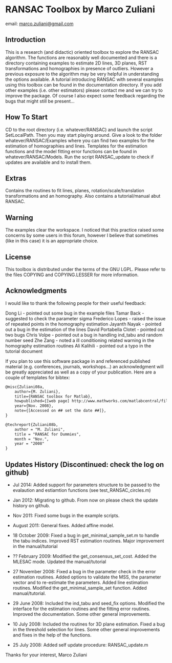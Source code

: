 # RANSAC Toolbox by Marco Zuliani

email: marco.zuliani@gmail.com


Introduction
-------------

This is a research (and didactic) oriented toolbox to explore the
RANSAC algorithm. The functions are reasonably well documented and
there is a directory containing examples to estimate 2D lines, 3D
planes, RST transformations and homographies in presence of
outliers. However a previous exposure to the algorithm may be very
helpful in understanding the options available. A tutorial introducing
RANSAC with several examples using this toolbox can be found in the
documentation directory. If you add other examples (i.e. other
estimators) please contact me and we can try to improve the
package. Of course I also expect some feedback regarding the bugs that
might still be present...

How To Start
------------

CD to the root directory (i.e. whatever/RANSAC) and launch the
script SetLocalPath. Then you may start playing around. Give a look to
the folder whatever/RANSAC/Examples where you can find two examples
for the estimation of homographies and lines. Templates for the
estimation functions and the model fitting error functions can be
found in whatever/RANSAC/Models. Run the script RANSAC_update to check
if updates are available and to install them.

Extras
------

Contains the routines to fit lines, planes, rotation/scale/translation
transformations and an homography. Also contains a tutorial/manual
abut RANSAC.

Warning
-------

The examples clear the workspace. I noticed that this practice raised some
concerns by some users in this forum, however I believe that sometimes
(like in this case) it is an appropriate choice.

License
-------

This toolbox is distributed under the terms of the GNU LGPL. Please
refer to the files COPYING and COPYING.LESSER for more information.

Acknowledgments
---------------
I would like to thank the following people for their useful feedback:

Dong Li - pointed out some bug in the example files
Tamar Back - suggested to check the parameter sigma
Frederico Lopes  - raised the issue of repeated points in the  homography estimation 
Jayanth Nayak - pointed out a bug in the estimation of the lines
David Portabella Clotet  - pointed out two bugs
Chris Volpe - pointed out a bug in handling ind_tabu and random number seed
Zhe Zang - noted a ill conditioning related warning in the homography
estimation routines
Ali Kalihili - pointed out a typo in the tutorial document

If you plan to use this software package in and referenced published
material (e.g. conferences, journals, workshops...) an acknowledgment
will be greatly appreciated as well as a copy of your publication. Here are a couple
of templates for bibtex:

```latex
@misc{Zuliani08a,
    author={M. Zuliani},
    title={RANSAC toolbox for Matlab},
    howpublished={[web page] http://www.mathworks.com/matlabcentral/fileexchange/18555 },
    year={Nov. 2008},
    note={[Accessed on ## set the date ##]},
}

@techreport{Zuliani08b,
	author = "M. Zuliani",
	title = "RANSAC for Dummies",
	month = "Nov.",
	year = "2008"
}
```


Updates History (Discontinued: check the log on github)
-------------------------------------------------------

- Jul 2014: Added support for parameters structure to be passed to the 
  evalaution and estiamtion functions (see test_RANSAC_circles.m)

- Jan 2012: Migrating to github. From now on please check the update history 
  on github.

- Nov 2011: Fixed some bugs in the example scripts.

- August 2011: General fixes. Added affine model. 

- 18 October 2009: Fixed a bug in get_minimal_sample_set.m to handle
  the tabu indices. Improved RST estimation routines. Major improvement
  in the manual/tutorial

- ?? February 2009: Modified the get_consensus_set_cost. Added the 
  MLESAC mode. Updated the manual/tutorial

- 27 November 2008: Fixed a bug in the parameter check in the error
  estimation routines. Added options to validate the MSS, the
  parameter vector and to re-estimate the parameters. Added line
  estimation routines. Modified the get_minimal_sample_set
  function. Added manual/tutorial.

- 29 June 2008: Included the ind_tabu and seed_fix options. Modified
  the interface for the estimation routines and the fitting error
  routines. Improved the documentation. Some other general
  improvements.

- 10 July 2008: Included the routines for 3D plane estimation. Fixed a
  bug in the threshold selection for lines. Some other general
  improvements and fixes in the help of the functions.

- 25 July 2008: Added self update procedure: RANSAC_update.m

Thanks for your interest,
Marco Zuliani
